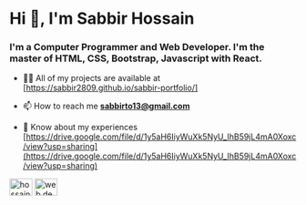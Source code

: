 <h1>Hi 👋, I'm Sabbir Hossain</h1>
<h3>I'm a Computer Programmer and Web Developer. I'm the master of HTML, CSS, Bootstrap, Javascript with React.</h3>

- 👨‍💻 All of my projects are available at [https://sabbir2809.github.io/sabbir-portfolio/]

- 📫 How to reach me **sabbirto13@gmail.com**

- 📄 Know about my experiences [https://drive.google.com/file/d/1y5aH6IiyWuXk5NyU_IhB59jL4mA0Xoxc/view?usp=sharing](https://drive.google.com/file/d/1y5aH6IiyWuXk5NyU_IhB59jL4mA0Xoxc/view?usp=sharing)

<a href="https://linkedin.com/in/hossain-sabbir" target="blank"><img alt="hossain-sabbir" height="30" width="40" /></a>
<a href="https://fb.com/web.dev.sabbir" target="blank"><img alt="web.dev.sabbir" height="30" width="40" /></a>
